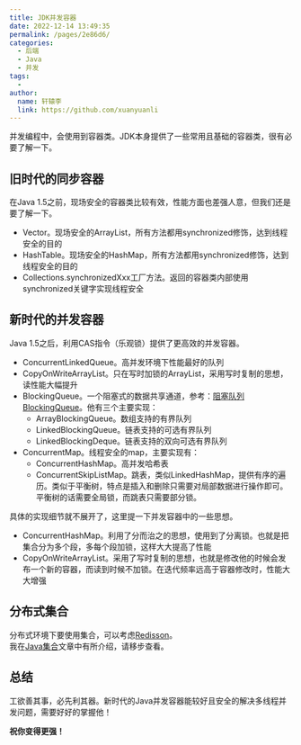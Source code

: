 ```yaml
---
title: JDK并发容器
date: 2022-12-14 13:49:35
permalink: /pages/2e86d6/
categories:
  - 后端
  - Java
  - 并发
tags:
  - 
author: 
  name: 轩辕李
  link: https://github.com/xuanyuanli
---
```


并发编程中，会使用到容器类。JDK本身提供了一些常用且基础的容器类，很有必要了解一下。

<!-- more -->

## 旧时代的同步容器
在Java 1.5之前，现场安全的容器类比较有效，性能方面也差强人意，但我们还是要了解一下。
- Vector。现场安全的ArrayList，所有方法都用synchronized修饰，达到线程安全的目的
- HashTable。现场安全的HashMap，所有方法都用synchronized修饰，达到线程安全的目的
- Collections.synchronizedXxx工厂方法。返回的容器类内部使用synchronized关键字实现线程安全

## 新时代的并发容器
Java 1.5之后，利用CAS指令（乐观锁）提供了更高效的并发容器。
- ConcurrentLinkedQueue。高并发环境下性能最好的队列
- CopyOnWriteArrayList。只在写时加锁的ArrayList，采用写时复制的思想，读性能大幅提升
- BlockingQueue。一个阻塞式的数据共享通道，参考：[阻塞队列BlockingQueue](../597089/)。他有三个主要实现：
    - ArrayBlockingQueue。数组支持的有界队列
    - LinkedBlockingQueue。链表支持的可选有界队列
    - LinkedBlockingDeque。链表支持的双向可选有界队列
- ConcurrentMap。线程安全的map，主要实现有：
    - ConcurrentHashMap。高并发哈希表
    - ConcurrentSkipListMap。跳表，类似LinkedHashMap，提供有序的遍历。类似于平衡树，特点是插入和删除只需要对局部数据进行操作即可。平衡树的话需要全局锁，而跳表只需要部分锁。

具体的实现细节就不展开了，这里提一下并发容器中的一些思想。
- ConcurrentHashMap。利用了分而治之的思想，使用到了分离锁。也就是把集合分为多个段，多每个段加锁，这样大大提高了性能
- CopyOnWriteArrayList。采用了写时复制的思想，也就是修改他的时候会发布一个新的容器，而读到时候不加锁。在迭代频率远高于容器修改时，性能大大增强

## 分布式集合
分布式环境下要使用集合，可以考虑[Redisson](https://github.com/redisson/redisson/wiki/Redisson%E9%A1%B9%E7%9B%AE%E4%BB%8B%E7%BB%8D)。  
我在[Java集合](/pages/d2e513/)文章中有所介绍，请移步查看。

## 总结
工欲善其事，必先利其器。新时代的Java并发容器能较好且安全的解决多线程并发问题，需要好好的掌握他！  

**祝你变得更强！**
